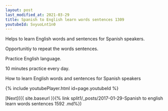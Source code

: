 ```yaml
---
layout: post
last_modified_at: 2021-03-29
title: Spanish to English learn words sentences 1309 
youtubeId: SvyuoLnt1n0
---
```

 
 
Helps to learn English words and sentences for Spanish speakers.

Opportunitiy to repeat the words sentences. 

Practice English language. 
 
10 minutes practice every day. 
 
How to learn English words and sentences for Spanish speakers 
 
{% include youtubePlayer.html id=page.youtubeId %}
 
 
[Next]({{ site.baseurl }}{% link  split1/_posts/2017-01-29-Spanish to english learn words sentences 1592 .md%})
 
